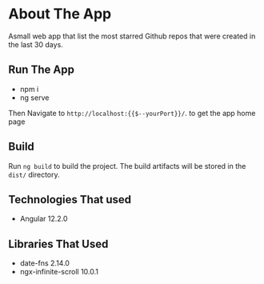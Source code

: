 # About The App

Asmall web app that list the most starred Github repos that were created in the last 30 days.
## Run The App

* npm i
* ng serve

Then Navigate to `http://localhost:{{$--yourPort}}/`. to get the app home page

## Build

Run `ng build` to build the project. The build artifacts will be stored in the `dist/` directory.

## Technologies That used

* Angular 12.2.0

## Libraries That Used

* date-fns 2.14.0
* ngx-infinite-scroll 10.0.1

